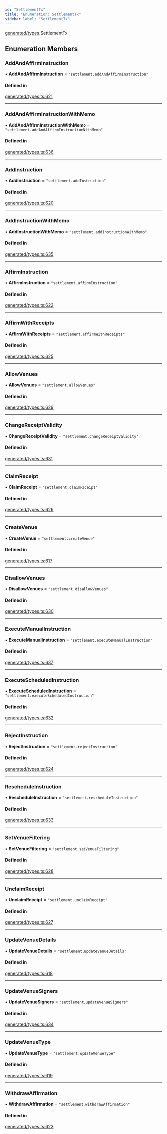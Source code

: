 ```yaml
---
id: "SettlementTx"
title: "Enumeration: SettlementTx"
sidebar_label: "SettlementTx"
---
```


[generated/types](../../../../modules/Generated/Types/Types.md).SettlementTx

## Enumeration Members

### AddAndAffirmInstruction

• **AddAndAffirmInstruction** = ``"settlement.addAndAffirmInstruction"``

#### Defined in

[generated/types.ts:621](https://github.com/PolymeshAssociation/polymesh-sdk/blob/5a778578/src/generated/types.ts#L621)

___

### AddAndAffirmInstructionWithMemo

• **AddAndAffirmInstructionWithMemo** = ``"settlement.addAndAffirmInstructionWithMemo"``

#### Defined in

[generated/types.ts:636](https://github.com/PolymeshAssociation/polymesh-sdk/blob/5a778578/src/generated/types.ts#L636)

___

### AddInstruction

• **AddInstruction** = ``"settlement.addInstruction"``

#### Defined in

[generated/types.ts:620](https://github.com/PolymeshAssociation/polymesh-sdk/blob/5a778578/src/generated/types.ts#L620)

___

### AddInstructionWithMemo

• **AddInstructionWithMemo** = ``"settlement.addInstructionWithMemo"``

#### Defined in

[generated/types.ts:635](https://github.com/PolymeshAssociation/polymesh-sdk/blob/5a778578/src/generated/types.ts#L635)

___

### AffirmInstruction

• **AffirmInstruction** = ``"settlement.affirmInstruction"``

#### Defined in

[generated/types.ts:622](https://github.com/PolymeshAssociation/polymesh-sdk/blob/5a778578/src/generated/types.ts#L622)

___

### AffirmWithReceipts

• **AffirmWithReceipts** = ``"settlement.affirmWithReceipts"``

#### Defined in

[generated/types.ts:625](https://github.com/PolymeshAssociation/polymesh-sdk/blob/5a778578/src/generated/types.ts#L625)

___

### AllowVenues

• **AllowVenues** = ``"settlement.allowVenues"``

#### Defined in

[generated/types.ts:629](https://github.com/PolymeshAssociation/polymesh-sdk/blob/5a778578/src/generated/types.ts#L629)

___

### ChangeReceiptValidity

• **ChangeReceiptValidity** = ``"settlement.changeReceiptValidity"``

#### Defined in

[generated/types.ts:631](https://github.com/PolymeshAssociation/polymesh-sdk/blob/5a778578/src/generated/types.ts#L631)

___

### ClaimReceipt

• **ClaimReceipt** = ``"settlement.claimReceipt"``

#### Defined in

[generated/types.ts:626](https://github.com/PolymeshAssociation/polymesh-sdk/blob/5a778578/src/generated/types.ts#L626)

___

### CreateVenue

• **CreateVenue** = ``"settlement.createVenue"``

#### Defined in

[generated/types.ts:617](https://github.com/PolymeshAssociation/polymesh-sdk/blob/5a778578/src/generated/types.ts#L617)

___

### DisallowVenues

• **DisallowVenues** = ``"settlement.disallowVenues"``

#### Defined in

[generated/types.ts:630](https://github.com/PolymeshAssociation/polymesh-sdk/blob/5a778578/src/generated/types.ts#L630)

___

### ExecuteManualInstruction

• **ExecuteManualInstruction** = ``"settlement.executeManualInstruction"``

#### Defined in

[generated/types.ts:637](https://github.com/PolymeshAssociation/polymesh-sdk/blob/5a778578/src/generated/types.ts#L637)

___

### ExecuteScheduledInstruction

• **ExecuteScheduledInstruction** = ``"settlement.executeScheduledInstruction"``

#### Defined in

[generated/types.ts:632](https://github.com/PolymeshAssociation/polymesh-sdk/blob/5a778578/src/generated/types.ts#L632)

___

### RejectInstruction

• **RejectInstruction** = ``"settlement.rejectInstruction"``

#### Defined in

[generated/types.ts:624](https://github.com/PolymeshAssociation/polymesh-sdk/blob/5a778578/src/generated/types.ts#L624)

___

### RescheduleInstruction

• **RescheduleInstruction** = ``"settlement.rescheduleInstruction"``

#### Defined in

[generated/types.ts:633](https://github.com/PolymeshAssociation/polymesh-sdk/blob/5a778578/src/generated/types.ts#L633)

___

### SetVenueFiltering

• **SetVenueFiltering** = ``"settlement.setVenueFiltering"``

#### Defined in

[generated/types.ts:628](https://github.com/PolymeshAssociation/polymesh-sdk/blob/5a778578/src/generated/types.ts#L628)

___

### UnclaimReceipt

• **UnclaimReceipt** = ``"settlement.unclaimReceipt"``

#### Defined in

[generated/types.ts:627](https://github.com/PolymeshAssociation/polymesh-sdk/blob/5a778578/src/generated/types.ts#L627)

___

### UpdateVenueDetails

• **UpdateVenueDetails** = ``"settlement.updateVenueDetails"``

#### Defined in

[generated/types.ts:618](https://github.com/PolymeshAssociation/polymesh-sdk/blob/5a778578/src/generated/types.ts#L618)

___

### UpdateVenueSigners

• **UpdateVenueSigners** = ``"settlement.updateVenueSigners"``

#### Defined in

[generated/types.ts:634](https://github.com/PolymeshAssociation/polymesh-sdk/blob/5a778578/src/generated/types.ts#L634)

___

### UpdateVenueType

• **UpdateVenueType** = ``"settlement.updateVenueType"``

#### Defined in

[generated/types.ts:619](https://github.com/PolymeshAssociation/polymesh-sdk/blob/5a778578/src/generated/types.ts#L619)

___

### WithdrawAffirmation

• **WithdrawAffirmation** = ``"settlement.withdrawAffirmation"``

#### Defined in

[generated/types.ts:623](https://github.com/PolymeshAssociation/polymesh-sdk/blob/5a778578/src/generated/types.ts#L623)
